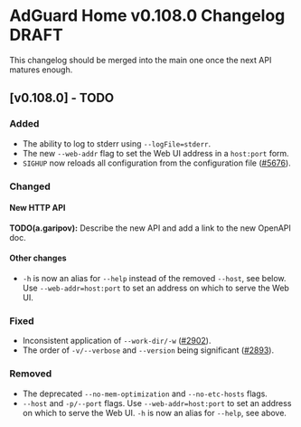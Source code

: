 # AdGuard Home v0.108.0 Changelog DRAFT

This changelog should be merged into the main one once the next API matures
enough.

## [v0.108.0] - TODO

### Added

- The ability to log to stderr using `--logFile=stderr`.
- The new `--web-addr` flag to set the Web UI address in a `host:port` form.
- `SIGHUP` now reloads all configuration from the configuration file ([#5676]).

### Changed

#### New HTTP API

**TODO(a.garipov):** Describe the new API and add a link to the new OpenAPI doc.

#### Other changes

- `-h` is now an alias for `--help` instead of the removed `--host`, see below.
  Use `--web-addr=host:port` to set an address on which to serve the Web UI.

### Fixed

- Inconsistent application of `--work-dir/-w` ([#2902]).
- The order of `-v/--verbose` and `--version` being significant ([#2893]).

### Removed

- The deprecated `--no-mem-optimization` and `--no-etc-hosts` flags.
- `--host` and `-p/--port` flags.  Use `--web-addr=host:port` to set an address
  on which to serve the Web UI.  `-h` is now an alias for `--help`, see above.

[#2893]: https://github.com/AdguardTeam/AdGuardHome/issues/2893
[#2902]: https://github.com/AdguardTeam/AdGuardHome/issues/2902
[#5676]: https://github.com/AdguardTeam/AdGuardHome/issues/5676
